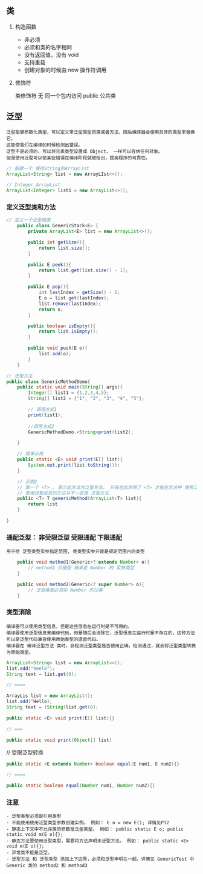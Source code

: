 
## 类

1. 构造函数

    - 非必须
    - 必须和类的名字相同
    - 没有返回值，没有 void
    - 支持重载
    - 创建对象的时候由 new 操作符调用



2.  修饰符

    类修饰符
        无  同一个包内访问
        public  公共类
        

## 泛型

    泛型能够参数化类型，可以定义带泛型类型的类或者方法，随后编译器会使用具体的类型来替换它。
    这能使我们在编译的时候检测出错误。
    泛型不是必须的，可以将元素类型设置成 Object， 一样可以容纳任何对象。
    但是使用泛型可以使某些错误在编译阶段就被检出，提高程序的可靠性。 

```Java
// 新建一个 保存String的ArrayList 
ArrayList<String> list = new ArrayLIst<>(); 

// Integer ArrayList
ArrayList<Integer> list1 = new ArrayList<>();

```     

### 定义泛型类和方法

```Java
// 定义一个泛型栈类
    public class GenericStack<E> {
        private ArrayList<E> list = new ArrayList<>();

        public int getSize(){
            return list.size();
        }

        public E peek(){
            return list.get(list.size() - 1);
        }

        public E pop(){
            int lastIndex = getSize() - 1;
            E o = list.get(lastIndex);
            list.remove(lastIndex);
            return o;
        }

        public boolean isEmpty(){
            return list.isEmpty();
        }

        public void push(E o){
            list.add(o);
        }
    }
```

```Java
// 泛型方法
public class GenericMethodDemo{
    public static void main(String[] args){
        Integer[] list1 = {1,2,3,4,5};
        String[] list2 = {"1", "2", "3", "4", "5"};

        // 调用方式1
        print(list1);
        
        //调用方式2
        GenericMethodDemo.<String>print(list2);

    }

    // 简单示例
    public static <E> void print(E[] list){
        System.out.print(list.toString());
    }

    // 示例2
    // 第一个 <T> , 表示此方法为泛型方法， 只有在此声明了 <T> 才能在方法中 使用泛型类型 T
    // 使用泛型成员的方法并不一定是 泛型方法 
    public <T> T genericMethod(ArrayList<T> list){
        return list
    }

}

``` 

### 通配泛型： 非受限泛型 受限通配 下限通配

    用于给 泛型类型实参指定范围, 使类型实参只能是规定范围内的类型

``` Java
    public void method1(Generic<? extends Number> o){
        // method1 只接受 继承至 Number 的 实参类型
    }

    public void method2(Generic<? super Number> o){
        // 泛型类型必须实 Number 的父类
    }
```

### 类型消除

    编译器可以使用类型信息，但是这些信息在运行时是不可用的。
    编译器使用泛型信息来编译代码，但是随后会消除它，泛型信息在运行时是不存在的，这种方法可以是泛型代码兼容使用原始类型的遗留代码。
    编译器在 编译泛型方法 类时，会检测泛型类型是否使用正确，检测通过，就会将泛型类型转换为原始类型。

```Java
ArrayList<String> list = new ArrayList<>();
list.add("heelo");
String text = list.get(0);

// ====

ArrayLis list = new ArrayList();
list.add('Hello);
String text = (String)list.get(0);
```

```Java
public static <E> void print(E[] list){}

// ===

public static void print(Object[] list)
```

// 受限泛型转换
```Java
public static <E extends Number> boolean equal(E num1, E num2){}

// ====

public static boolean equal(Number num1, Number num2){}
```

### 注意
    - 泛型类型必须是引用类型
    - 不能使用使用泛型类型参数创建实例。 例如： E o = new E(); 详情见P12
    - 静态上下文中不允许类的参数是泛型类型。 例如： public static E o; public static void m(E o){};
    - 静态方法要使用泛型类型，需要将方法声明未泛型方法。 例如： public static <E> void m(E o){};
    - 异常类不能是泛型。
    - 泛型方法 和 泛型类型 添加上下边界，必须和泛型申明在一起。详情见 GenericTest 中 Generic 类的 method2 和 method3
